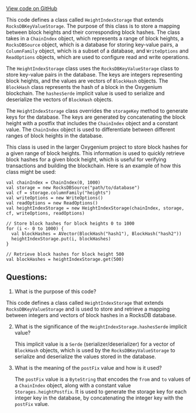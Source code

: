 [View code on GitHub](https://github.com/oxygenium/oxygenium/flow/src/main/scala/org/oxygenium/flow/io/HeightIndexStorage.scala)

This code defines a class called `HeightIndexStorage` that extends `RocksDBKeyValueStorage`. The purpose of this class is to store a mapping between block heights and their corresponding block hashes. The class takes in a `ChainIndex` object, which represents a range of block heights, a `RocksDBSource` object, which is a database for storing key-value pairs, a `ColumnFamily` object, which is a subset of a database, and `WriteOptions` and `ReadOptions` objects, which are used to configure read and write operations.

The `HeightIndexStorage` class uses the `RocksDBKeyValueStorage` class to store key-value pairs in the database. The keys are integers representing block heights, and the values are vectors of `BlockHash` objects. The `BlockHash` class represents the hash of a block in the Oxygenium blockchain. The `hashesSerde` implicit value is used to serialize and deserialize the vectors of `BlockHash` objects.

The `HeightIndexStorage` class overrides the `storageKey` method to generate keys for the database. The keys are generated by concatenating the block height with a postfix that includes the `ChainIndex` object and a constant value. The `ChainIndex` object is used to differentiate between different ranges of block heights in the database.

This class is used in the larger Oxygenium project to store block hashes for a given range of block heights. This information is used to quickly retrieve block hashes for a given block height, which is useful for verifying transactions and building the blockchain. Here is an example of how this class might be used:

```
val chainIndex = ChainIndex(0, 1000)
val storage = new RocksDBSource("path/to/database")
val cf = storage.columnFamily("heights")
val writeOptions = new WriteOptions()
val readOptions = new ReadOptions()
val heightIndexStorage = new HeightIndexStorage(chainIndex, storage, cf, writeOptions, readOptions)

// Store block hashes for block heights 0 to 1000
for (i <- 0 to 1000) {
  val blockHashes = AVector(BlockHash("hash1"), BlockHash("hash2"))
  heightIndexStorage.put(i, blockHashes)
}

// Retrieve block hashes for block height 500
val blockHashes = heightIndexStorage.get(500)
```
## Questions: 
 1. What is the purpose of this code?
   
   This code defines a class called `HeightIndexStorage` that extends `RocksDBKeyValueStorage` and is used to store and retrieve a mapping between integers and vectors of block hashes in a RocksDB database.

2. What is the significance of the `HeightIndexStorage.hashesSerde` implicit value?
   
   This implicit value is a `Serde` (serializer/deserializer) for a vector of `BlockHash` objects, which is used by the `RocksDBKeyValueStorage` to serialize and deserialize the values stored in the database.

3. What is the meaning of the `postFix` value and how is it used?
   
   The `postFix` value is a `ByteString` that encodes the `from` and `to` values of a `ChainIndex` object, along with a constant value `Storages.heightPostfix`. It is used to generate the storage key for each integer key in the database, by concatenating the integer key with the `postFix` value.